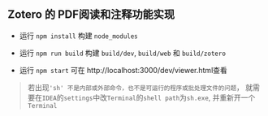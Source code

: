 ## Zotero 的 PDF阅读和注释功能实现

- 运行 `npm install` 构建 `node_modules`

- 运行 `npm run build` 构建 `build/dev`, `build/web` 和 `build/zotero`

- 运行 `npm start` 可在 http://localhost:3000/dev/viewer.html查看


> 若出现`'sh' 不是内部或外部命令，也不是可运行的程序或批处理文件的问题`，
>就需要在`IDEA`的`settings`中改`Terminal`的`shell path`为`sh.exe`,
>并重新开一个`Terminal`
